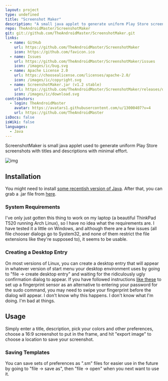 ```yaml
---
layout: project
type: undefined
title: "Screenshot Maker"
description: "A small java applet to generate uniform Play Store screenshots with titles and descriptions."
repo: TheAndroidMaster/ScreenshotMaker
git: git://github.com/TheAndroidMaster/ScreenshotMaker.git
links:
  - name: GitHub
    url: https://github.com/TheAndroidMaster/ScreenshotMaker
    icon: https://github.com/favicon.ico
  - name: Issues
    url: https://github.com/TheAndroidMaster/ScreenshotMaker/issues
    icon: /images/ic/bug.svg
  - name: Apache License 2.0
    url: https://choosealicense.com/licenses/apache-2.0/
    icon: /images/ic/copyright.svg
  - name: ScreenshotMaker.jar (v1.2 stable)
    url: https://github.com/TheAndroidMaster/ScreenshotMaker/releases/download/v1.2/ScreenshotMaker.jar
    icon: /images/ic/download.svg
contributors:
  - login: TheAndroidMaster
    avatar: https://avatars1.githubusercontent.com/u/13000407?v=4
    url: https://github.com/TheAndroidMaster
isDocs: false
isWiki: false
languages:
  - Java
---
```


ScreenshotMaker is small java applet used to generate uniform Play Store screenshots with titles and descriptions with minimal effort.

![img](https://raw.githubusercontent.com/TheAndroidMaster/ScreenshotMaker/master/./.github/images/main.png?raw=true)

## Installation

You might need to install [some recentish version of Java](https://java.com/en/download/). After that, you can grab a .jar file from [here](https://github.com/TheAndroidMaster/ScreenshotMaker/releases/).

### System Requirements

I've only just gotten this thing to work on my laptop (a beautiful ThinkPad T520 running Arch Linux), so I have no idea what the requirements are. I have tested it a little on Windows, and although there are a few issues (all file chooser dialogs go to System32, and none of them restrict the file extensions like they're supposed to), it seems to be usable.

### Creating a Desktop Entry

On most versions of Linux, you can create a desktop entry that will appear in whatever version of start menu your desktop environment uses by going to "file -> create desktop entry" and waiting for the ridiculously ugly confirmation dialog to appear. If you have followed instructions [like these](https://wiki.archlinux.org/index.php/fprint) to set up a fingerprint sensor as an alternative to entering your password for the sudo command, you may need to swipe your fingerprint before the dialog will appear. I don't know why this happens. I don't know what I'm doing. I'm bad at things.

## Usage

Simply enter a title, description, pick your colors and other preferences, choose a 16:9 screenshot to put in the frame, and hit "export image" to choose a location to save your screenshot.

### Saving Templates

You can save sets of preferences as ".sm" files for easier use in the future by going to "file -> save as", then "file -> open" when you next want to use it.
